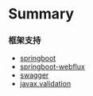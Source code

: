 # Summary

### 框架支持

* [springboot](springboot.md)
* [springboot-webflux](springboot-webflux.md)
* [swagger](swagger.md)
* [javax.validation](javax_validation.md)
